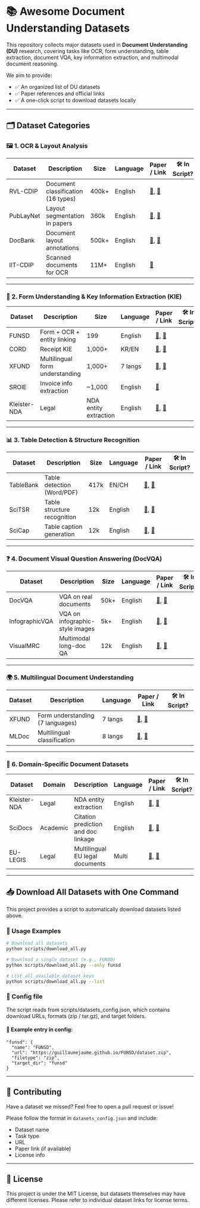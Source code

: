 # 📚 Awesome Document Understanding Datasets

This repository collects major datasets used in **Document Understanding (DU)** research, covering tasks like OCR, form understanding, table extraction, document VQA, key information extraction, and multimodal document reasoning.

We aim to provide:
- ✅ An organized list of DU datasets
- ✅ Paper references and official links
- ✅ A one-click script to download datasets locally

---

## 🗂️ Dataset Categories

### 🖼️ 1. OCR & Layout Analysis

| Dataset     | Description                       | Size   | Language | Paper / Link | 🛠️ In Script? |
|-------------|-----------------------------------|--------|----------|----------------|--------|
| RVL-CDIP    | Document classification (16 types)| 400k+  | English  | [📄](https://arxiv.org/abs/1505.03850), [🔗](https://www.cs.cmu.edu/~aharley/rvl-cdip/) |
| PubLayNet   | Layout segmentation in papers     | 360k   | English  | [📄](https://arxiv.org/abs/1908.07836), [🔗](https://github.com/ibm-aur-nlp/PubLayNet) |
| DocBank     | Document layout annotations       | 500k+  | English  | [📄](https://arxiv.org/abs/2006.01038), [🔗](https://github.com/doc-analysis/DocBank) |
| IIT-CDIP    | Scanned documents for OCR         | 11M+   | English  | [🔗](https://www.cs.cmu.edu/~aharley/rvl-cdip/) |

---

### 🧾 2. Form Understanding & Key Information Extraction (KIE)

| Dataset     | Description                       | Size   | Language | Paper / Link | 🛠️ In Script? |
|-------------|-----------------------------------|--------|----------|----------------|--------|
| FUNSD       | Form + OCR + entity linking       | 199    | English  | [📄](https://arxiv.org/abs/1905.13538), [🔗](https://guillaumejaume.github.io/FUNSD/) |
| CORD        | Receipt KIE                       | 1,000+ | KR/EN    | [📄](https://arxiv.org/abs/1912.03299), [🔗](https://github.com/clovaai/cord) |
| XFUND       | Multilingual form understanding   | 1,000+ | 7 langs  | [📄](https://arxiv.org/abs/2102.08903), [🔗](https://github.com/doc-analysis/XFUND) |
| SROIE       | Invoice info extraction           | ~1,000 | English  | [🔗](https://rrc.cvc.uab.es/?ch=13) |
| Kleister-NDA   | Legal      | NDA entity extraction               | English  | [📄](https://arxiv.org/abs/2003.04988), [🔗](https://github.com/applicaai/kleister-nda) |
---

### 📊 3. Table Detection & Structure Recognition

| Dataset     | Description                       | Size   | Language | Paper / Link | 🛠️ In Script? |
|-------------|-----------------------------------|--------|----------|----------------|--------|
| TableBank   | Table detection (Word/PDF)        | 417k   | EN/CH    | [📄](https://arxiv.org/abs/1903.10676), [🔗](https://doc-analysis.github.io/tablebank-page/) |
| SciTSR      | Table structure recognition       | 12k    | English  | [📄](https://arxiv.org/abs/1911.04994), [🔗](https://github.com/abc-nlp/SciTSR) |
| SciCap      | Table caption generation          | 12k    | English  | [📄](https://arxiv.org/abs/2010.03150), [🔗](https://github.com/lichengunc/SciCap) |

---

### ❓ 4. Document Visual Question Answering (DocVQA)

| Dataset     | Description                       | Size   | Language | Paper / Link | 🛠️ In Script? |
|-------------|-----------------------------------|--------|----------|----------------|--------|
| DocVQA      | VQA on real documents             | 50k+   | English  | [📄](https://arxiv.org/abs/2007.00398), [🔗](https://docvqa.org/) |
| InfographicVQA| VQA on infographic-style images | 5k+    | English  | [📄](https://arxiv.org/abs/2206.01091), [🔗](https://github.com/google-research-datasets/infographicVQA) |
| VisualMRC   | Multimodal long-doc QA            | 12k    | English  | [📄](https://arxiv.org/abs/2311.04180), [🔗](https://github.com/hpanwar08/VisualMRC) |

---

### 🌍 5. Multilingual Document Understanding

| Dataset     | Description                       | Language | Paper / Link | 🛠️ In Script? |
|-------------|-----------------------------------|----------|----------------|----------|
| XFUND       | Form understanding (7 languages)  | 7 langs  | [📄](https://arxiv.org/abs/2102.08903), [🔗](https://github.com/doc-analysis/XFUND) |
| MLDoc       | Multilingual classification       | 8 langs  | [📄](https://arxiv.org/abs/1811.00218), [🔗](https://github.com/facebookresearch/MLDoc) |

---

### 📌 6. Domain-Specific Document Datasets

| Dataset        | Domain     | Description                         | Language | Paper / Link | 🛠️ In Script? |
|----------------|------------|-------------------------------------|----------|----------------|----------|
| Kleister-NDA   | Legal      | NDA entity extraction               | English  | [📄](https://arxiv.org/abs/2003.04988), [🔗](https://github.com/applicaai/kleister-nda) |
| SciDocs        | Academic   | Citation prediction and doc linkage| English  | [📄](https://arxiv.org/abs/2004.07180), [🔗](https://github.com/allenai/scidocs) |
| EU-LEGIS       | Legal      | Multilingual EU legal documents     | Multi    | [📄](https://arxiv.org/abs/2305.15386), [🔗](https://huggingface.co/datasets/ferretj/eulegis) |

---

## 📥 Download All Datasets with One Command

This project provides a script to automatically download datasets listed above.

### 🔧 Usage Examples

```bash
# Download all datasets
python scripts/download_all.py

# Download a single dataset (e.g., FUNSD)
python scripts/download_all.py --only funsd

# List all available dataset keys
python scripts/download_all.py --list
```

### 📄 Config file

The script reads from scripts/datasets_config.json, which contains download URLs, formats (zip / tar.gz), and target folders.

#### 🧩 Example entry in config:

```
"funsd": {
  "name": "FUNSD",
  "url": "https://guillaumejaume.github.io/FUNSD/dataset.zip",
  "filetype": "zip",
  "target_dir": "funsd"
}
```

---

## 🙌 Contributing

Have a dataset we missed? Feel free to open a pull request or issue!

Please follow the format in `datasets_config.json` and include:
- Dataset name
- Task type
- URL
- Paper link (if available)
- License info

---

## 📜 License

This project is under the MIT License, but datasets themselves may have different licenses. Please refer to individual dataset links for license terms.
